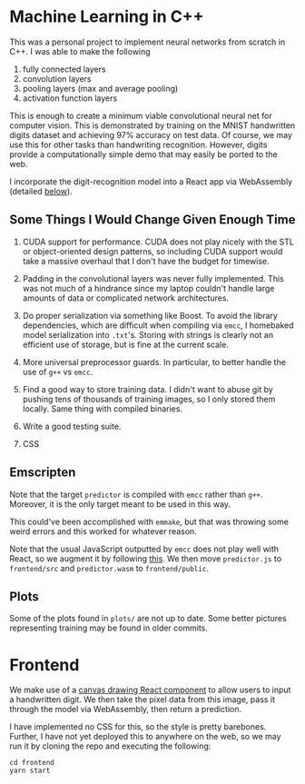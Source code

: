 # Machine Learning in C++

This was a personal project to implement neural networks from scratch in C++. I was able to make the following 
1. fully connected layers 
2. convolution layers
3. pooling layers (max and average pooling)
4. activation function layers

This is enough to create a minimum viable convolutional neural net for computer vision. This is demonstrated by training on the MNIST handwritten digits dataset and achieving 97% accuracy on test data. Of course, we may use this for other tasks than handwriting recognition. However, digits provide a computationally simple demo that may easily be ported to the web.

I incorporate the digit-recognition model into a React app via WebAssembly (detailed [below](#frontend)). 

## Some Things I Would Change Given Enough Time
1. CUDA support for performance. CUDA does not play nicely with the STL or object-oriented design patterns, so including CUDA support would take a massive overhaul that I don't have the budget for timewise. 

2. Padding in the convolutional layers was never fully implemented. This was not much of a hindrance since my laptop couldn't handle large amounts of data or complicated network architectures.

3. Do proper serialization via something like Boost. To avoid the library dependencies, which are difficult when compiling via `emcc`, I homebaked model serialization into `.txt`'s. Storing with strings is clearly not an efficient use of storage, but is fine at the current scale.

4. More universal preprocessor guards. In particular, to better handle the use of `g++` vs `emcc`.

5. Find a good way to store training data. I didn't want to abuse git by pushing tens of thousands of training images, so I only stored them locally. Same thing with compiled binaries.

6. Write a good testing suite.

7. CSS

## Emscripten

Note that the target `predictor` is compiled with `emcc` rather than `g++`. Moreover, it is the only target meant to be used in this way.

This could've been accomplished with `emmake`, but that was throwing some weird errors and this worked for whatever reason.

Note that the usual JavaScript outputted by `emcc` does not play well with React, so we augment it by following [this](https://stackoverflow.com/questions/60363032/proper-way-to-load-wasm-module-in-react-for-big-files-more-than-4kb). We then move `predictor.js` to `frontend/src` and `predictor.wasm` to `frontend/public`. 

## Plots

Some of the plots found in `plots/` are not up to date. Some better pictures representing training may be found in older commits.

# Frontend

We make use of a [canvas drawing React component](https://www.npmjs.com/package/react-canvas-draw) to allow users to input a handwritten digit. We then take the pixel data from this image, pass it through the model via WebAssembly, then return a prediction. 

I have implemented no CSS for this, so the style is pretty barebones. Further, I have not yet deployed this to anywhere on the web, so we may run it by cloning the repo and executing the following:

```
cd frontend
yarn start
```
